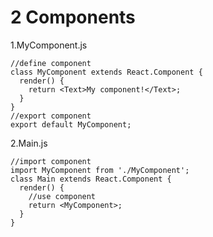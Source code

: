 # 2 Components
1.MyComponent.js

```
//define component
class MyComponent extends React.Component {
  render() {
    return <Text>My component!</Text>;
  }
}
//export component
export default MyComponent;
```

2.Main.js

```
//import component
import MyComponent from './MyComponent';
class Main extends React.Component {
  render() {
    //use component
    return <MyComponent>;
  }
}
```
